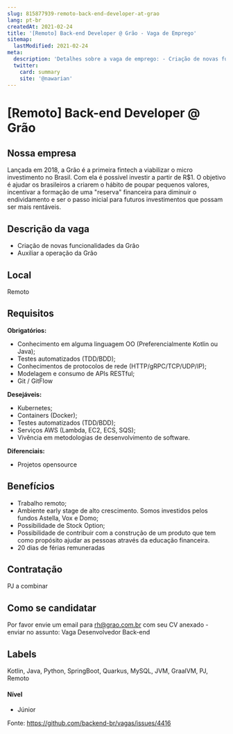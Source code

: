 ```yaml
---
slug: 815877939-remoto-back-end-developer-at-grao
lang: pt-br
createdAt: 2021-02-24
title: '[Remoto] Back-end Developer @ Grão - Vaga de Emprego'
sitemap:
  lastModified: 2021-02-24
meta:
  description: 'Detalhes sobre a vaga de emprego: - Criação de novas funcionalidades da Grão - Auxiliar a operação da Grão'
  twitter:
    card: summary
    site: '@nawarian'
---
```


# [Remoto] Back-end Developer @ Grão

<!--
==================================================
Caso a vaga for remoto durante a pandemia informar no texto "Remoto durante o covid"
==================================================
-->
<!-- 
==================================================
POR FAVOR, SÓ POSTE SE A VAGA FOR PARA BACK-END!

Não faça distinção de gênero no título da vaga.

Use: "Back-End Developer" ao invés de 
"Desenvolvedor Back-End" \o/

Exemplo: `[São Paulo] Back-End Developer @ NOME DA EMPRESA`
==================================================
-->
<!--
==================================================
Caso a vaga for remoto durante a pandemia deixar a linha abaixo
==================================================
-->

## Nossa empresa

Lançada em 2018, a Grão é a primeira fintech a viabilizar o micro investimento no Brasil. Com ela é
possível investir a partir de R$1. O objetivo é ajudar os brasileiros a criarem o hábito de poupar
pequenos valores, incentivar a formação de uma "reserva" financeira para diminuir o endividamento e
ser o passo inicial para futuros investimentos que possam ser mais rentáveis.

## Descrição da vaga

- Criação de novas funcionalidades da Grão
- Auxiliar a operação da Grão

## Local

Remoto

## Requisitos

**Obrigatórios:**
 - Conhecimento em alguma linguagem OO (Preferencialmente Kotlin ou Java);
 - Testes automatizados (TDD/BDD);
 - Conhecimentos de protocolos de rede (HTTP/gRPC/TCP/UDP/IP);
 - Modelagem e consumo de APIs RESTful;
 - Git / GitFlow

**Desejáveis:**
 - Kubernetes;
 - Containers (Docker);
 - Testes automatizados (TDD/BDD);
 - Serviços AWS (Lambda, EC2, ECS, SQS);
 - Vivência em metodologias de desenvolvimento de software.

**Diferenciais:**
- Projetos opensource

## Benefícios

- Trabalho remoto;
- Ambiente early stage de alto crescimento. Somos investidos pelos fundos Astella, Vox e Domo;
- Possibilidade de Stock Option;
- Possibilidade de contribuir com a construção de um produto que tem como propósito ajudar as pessoas através da educação financeira.
- 20 dias de férias remuneradas

## Contratação

PJ a combinar

## Como se candidatar

Por favor envie um email para rh@grao.com.br com seu CV anexado - enviar no assunto: Vaga Desenvolvedor Back-end

## Labels
<!-- retire os labels que não fazem sentido à vaga -->

Kotlin, Java, Python, SpringBoot, Quarkus, MySQL, JVM, GraalVM, PJ, Remoto

#### Nível
- Júnior



Fonte: https://github.com/backend-br/vagas/issues/4416